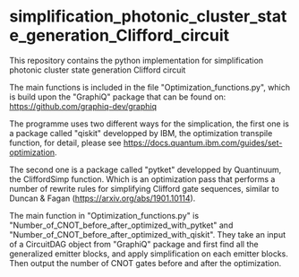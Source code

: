 # simplification_photonic_cluster_state_generation_Clifford_circuit
This repository contains the python implementation for simplification photonic cluster state generation Clifford circuit

The main functions is included in the file "Optimization_functions.py", which is build upon the "GraphiQ" package that can be found on: https://github.com/graphiq-dev/graphiq

The programme uses two different ways for the simplication, the first one is a package called "qiskit" developped by IBM, the optimization transpile function, for detail, please see https://docs.quantum.ibm.com/guides/set-optimization.

The second one is a package called "pytket" developped by Quantinuum, the CliffordSimp function. Which is an optimization pass that performs a number of rewrite rules for simplifying Clifford gate sequences, similar to Duncan & Fagan (https://arxiv.org/abs/1901.10114).

The main function in "Optimization_functions.py" is "Number_of_CNOT_before_after_optimized_with_pytket" and "Number_of_CNOT_before_after_optimized_with_qiskit". They take an input of a CircuitDAG object from "GraphiQ" package and first find all the generalized emitter blocks, and apply simplification on each emitter blocks. Then output the number of CNOT gates before and after the optimization.
